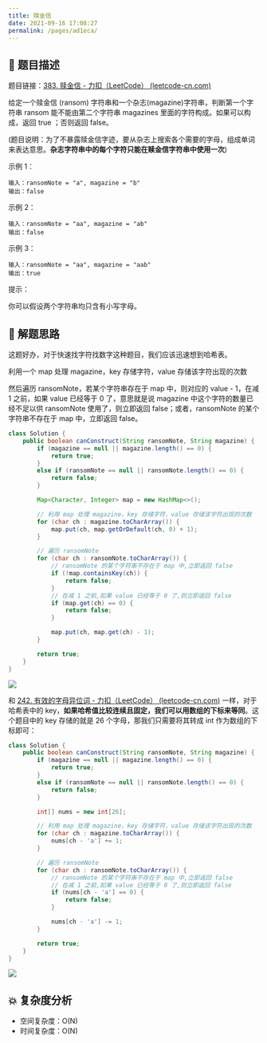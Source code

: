 ```yaml
---
title: 赎金信
date: 2021-09-16 17:08:27
permalink: /pages/ad1eca/
---
```


## 📃 题目描述

题目链接：[383. 赎金信 - 力扣（LeetCode） (leetcode-cn.com)](https://leetcode-cn.com/problems/ransom-note/)

给定一个赎金信 (ransom) 字符串和一个杂志(magazine)字符串，判断第一个字符串 ransom 能不能由第二个字符串 magazines 里面的字符构成。如果可以构成，返回 true ；否则返回 false。

(题目说明：为了不暴露赎金信字迹，要从杂志上搜索各个需要的字母，组成单词来表达意思。**杂志字符串中的每个字符只能在赎金信字符串中使用一次**)

示例 1：

```
输入：ransomNote = "a", magazine = "b"
输出：false
```

示例 2：

```
输入：ransomNote = "aa", magazine = "ab"
输出：false
```

示例 3：

```
输入：ransomNote = "aa", magazine = "aab"
输出：true
```


提示：

你可以假设两个字符串均只含有小写字母。

## 🔔 解题思路

这题好办，对于快速找字符找数字这种题目，我们应该迅速想到哈希表。

利用一个 map 处理 magazine，key 存储字符，value 存储该字符出现的次数

然后遍历 ransomNote，若某个字符串存在于 map 中，则对应的 value - 1，在减 1 之前，如果 value 已经等于 0 了，意思就是说 magazine 中这个字符的数量已经不足以供 ransomNote 使用了，则立即返回 false；或者，ransomNote 的某个字符串不存在于 map 中，立即返回 false。


```java
class Solution {
    public boolean canConstruct(String ransomNote, String magazine) {
        if (magazine == null || magazine.length() == 0) {
            return true;
        }
        else if (ransomNote == null || ransomNote.length() == 0) {
            return false;
        }

        Map<Character, Integer> map = new HashMap<>();

        // 利用 map 处理 magazine，key 存储字符，value 存储该字符出现的次数
        for (char ch : magazine.toCharArray()) {
            map.put(ch, map.getOrDefault(ch, 0) + 1);
        }

        // 遍历 ransomNote
        for (char ch : ransomNote.toCharArray()) {
            // ransomNote 的某个字符串不存在于 map 中,立即返回 false
            if (!map.containsKey(ch)) {
                return false;
            }
            // 在减 1 之前,如果 value 已经等于 0 了,则立即返回 false
            if (map.get(ch) == 0) {
                return false;
            }

            map.put(ch, map.get(ch) - 1);
        }

        return true;
    }
}
```

![](https://cs-wiki.oss-cn-shanghai.aliyuncs.com/img/20210916172511.png)

和 [242. 有效的字母异位词 - 力扣（LeetCode） (leetcode-cn.com)](https://leetcode-cn.com/problems/valid-anagram/) 一样，对于哈希表中的 key，**如果哈希值比较连续且固定，我们可以用数组的下标来等同**。这个题目中的 key 存储的就是 26 个字母，那我们只需要将其转成 int 作为数组的下标即可：

```java
class Solution {
    public boolean canConstruct(String ransomNote, String magazine) {
        if (magazine == null || magazine.length() == 0) {
            return true;
        }
        else if (ransomNote == null || ransomNote.length() == 0) {
            return false;
        }

        int[] nums = new int[26];

        // 利用 map 处理 magazine，key 存储字符，value 存储该字符出现的次数
        for (char ch : magazine.toCharArray()) {
            nums[ch - 'a'] += 1;
        }

        // 遍历 ransomNote
        for (char ch : ransomNote.toCharArray()) {
            // ransomNote 的某个字符串不存在于 map 中,立即返回 false
            // 在减 1 之前,如果 value 已经等于 0 了,则立即返回 false
            if (nums[ch - 'a'] == 0) {
                return false;
            }

            nums[ch - 'a'] -= 1;
        }

        return true;
    }
}
```

![](https://cs-wiki.oss-cn-shanghai.aliyuncs.com/img/20210916172908.png)

## 💥 复杂度分析

- 空间复杂度：O(N)
- 时间复杂度：O(N)